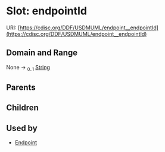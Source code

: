 
# Slot: endpointId




URI: [https://cdisc.org/DDF/USDMUML/endpoint__endpointId](https://cdisc.org/DDF/USDMUML/endpoint__endpointId)


## Domain and Range

None &#8594;  <sub>0..1</sub> [String](types/String.md)

## Parents


## Children


## Used by

 * [Endpoint](Endpoint.md)
